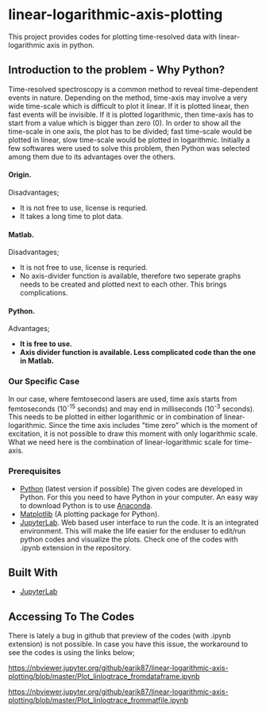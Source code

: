 # linear-logarithmic-axis-plotting

This project provides codes for plotting time-resolved data with linear-logarithmic axis in python. 

## Introduction to the problem - Why Python?

Time-resolved spectroscopy is a common method to reveal time-dependent events in nature. Depending on the method, time-axis may involve a very wide time-scale which is difficult to plot it linear. If it is plotted linear, then fast events will be invisible. If it is plotted logarithmic, then time-axis has to start from a value which is bigger than zero (0). In order to show all the time-scale in one axis, the plot has to be divided; fast time-scale would be plotted in linear, slow time-scale would be plotted in logarithmic. Initially a few softwares were used to solve this problem, then Python was selected among them due to its advantages over the others.

#### Origin. 

Disadvantages; 
  - It is not free to use, license is requried. 
  - It takes a long time to plot data. 

#### Matlab. 
 
Disadvantages; 
  - It is not free to use, license is requried.
  - No axis-divider function is available, therefore two seperate graphs needs to be created and plotted next to each other. This brings complications.

#### Python.
 
Advantages; 
  - **It is free to use.**
  - **Axis divider function is available. Less complicated code than the one in Matlab.**

### Our Specific Case

In our case, where femtosecond lasers are used, time axis starts from femtoseconds (10<sup>-15</sup> seconds) and may end in milliseconds (10<sup>-3</sup> seconds). This needs to be plotted in either logarithmic or in combination of linear-logarithmic. Since the time axis includes "time zero" which is the moment of excitation, it is not possible to draw this moment with only logarithmic scale. What we need here is the combination of linear-logarithmic scale for time-axis. 

### Prerequisites

* [Python](https://www.python.org/) (latest version if possible)
The given codes are developed in Python. For this you need to have Python in your computer. An easy way to download Python is to use [Anaconda](https://www.anaconda.com).
* [Matplotlib](https://matplotlib.org) (A plotting package for Python).
* [JupyterLab](https://jupyterlab.readthedocs.io/en/latest/). Web based user interface to run the code. It is an integrated environment. This will make the life easier for the enduser to edit/run python codes and visualize the plots. Check one of the codes with .ipynb extension in the repository. 

## Built With

* [JupyterLab](https://jupyterlab.readthedocs.io/en/latest/)

## Accessing To The Codes

There is lately a bug in github that preview of the codes (with .ipynb extension) is not possible. In case you have this issue, the workaround to see the codes is using the links below;

https://nbviewer.jupyter.org/github/earik87/linear-logarithmic-axis-plotting/blob/master/Plot_linlogtrace_fromdataframe.ipynb

https://nbviewer.jupyter.org/github/earik87/linear-logarithmic-axis-plotting/blob/master/Plot_linlogtrace_frommatfile.ipynb
